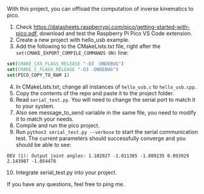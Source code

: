 With this project, you can offload the computation of inverse kinematics to pico.

1. Check https://datasheets.raspberrypi.com/pico/getting-started-with-pico.pdf, download and test the Raspberry Pi Pico VS Code extension.
2. Create a new project with hello_usb example.
3. Add the following to the CMakeLists.txt file, right after the `set(CMAKE_EXPORT_COMPILE_COMMANDS ON)` line:
```cmake
set(CMAKE_CXX_FLAGS_RELEASE "-O3 -DNDEBUG")
set(CMAKE_C_FLAGS_RELEASE "-O3 -DNDEBUG")
set(PICO_COPY_TO_RAM 1)
```
4. In CMakeLists.txt, change all instances of `hello_usb.c` to `hello_usb.cpp`.
5. Copy the contents of the repo and paste it to the project folder.
6. Read `serial_test.py`. You will need to change the serial port to match it to your system.
7. Also see message_to_send variable in the same file, you need to modify it to match your needs.
8. Compile and run the pico project.
9. Run `python3 serial_test.py --verbose` to start the serial communication test. The current parameters should successfully converge and you should be able to see: 
```
DEV (1): Output joint angles: 1.102027 -1.011385 -1.089235 0.093929 2.143987 -1.054478
```
10. Integrate serial_test.py into your project.

If you have any questions, feel free to ping me.

